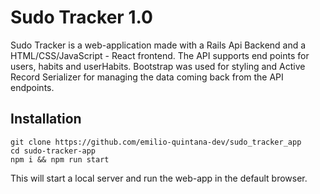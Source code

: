 # Sudo Tracker 1.0

Sudo Tracker is a web-application made with a Rails Api Backend and a HTML/CSS/JavaScript - React frontend. The API supports end points for users, habits and userHabits. Bootstrap was used for styling and Active Record Serializer for managing the data coming back from the API endpoints.

## Installation

~~~
git clone https://github.com/emilio-quintana-dev/sudo_tracker_app
cd sudo-tracker-app
npm i && npm run start
~~~

This will start a local server and run the web-app in the default browser.

